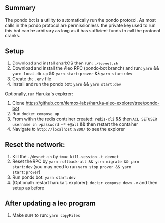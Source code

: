 ## Summary

The pondo bot is a utility to automatically run the pondo protocol.
As most calls in the pondo protocol are permissionless, the private key used to run this bot can be arbitrary as long as it has sufficient funds to call the protocol cranks.

## Setup

1. Download and install snarkOS then run: `./devnet.sh`
2. Download and install the Aleo RPC (pondo-bot branch) and run: `yarn` && `yarn local-db-up` && `yarn start:prover` && `yarn start:dev`
3. Create the `.env` file
4. Install and run the pondo bot: `yarn` && `yarn start:dev`

Optionally, run Haruka's explorer:
1. Clone https://github.com/demox-labs/haruka-aleo-explorer/tree/pondo-bot
2. Run `docker compose up`
3. From within the redis container created: `redis-cli` && then `ACL SETUSER username on >password ~* +@all` && then restart the container
4. Navigate to `http://localhost:8800/` to see the explorer

## Reset the network:
1. Kill the `./devnet.sh` by `tmux kill-session -t devnet`
2. Reset the RPC by `yarn rollback-all && yarn migrate && yarn start:dev` (you may need to run `yarn stop:prover && yarn start:prover`)
3. Run pondo bot: `yarn start:dev`
4. (Optionally restart haruka's explorer): `docker compose down -v` and then setup as before


## After updating a leo program
1. Make sure to run: `yarn copyFiles`